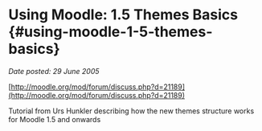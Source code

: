 # Using Moodle: 1.5 Themes Basics {#using-moodle-1-5-themes-basics}

_Date posted: 29 June 2005_

[http://moodle.org/mod/forum/discuss.php?d=21189](http://moodle.org/mod/forum/discuss.php?d=21189)

Tutorial from Urs Hunkler describing how the new themes structure works for Moodle 1.5 and onwards